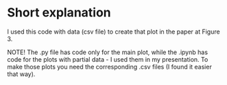 # Short explanation

I used this code with data (csv file) to create that plot in the paper at Figure 3.

NOTE! The .py file has code only for the main plot, while the .ipynb has code for the plots with partial data - I used them in my presentation.
To make those plots you need the corresponding .csv files (I found it easier that way).

